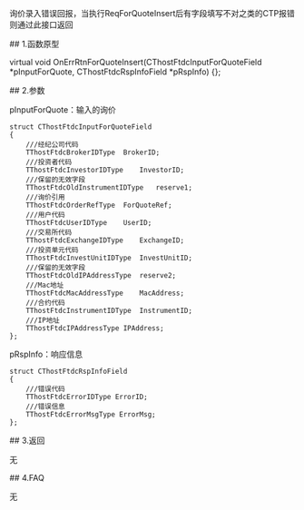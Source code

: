 <p>询价录入错误回报，当执行ReqForQuoteInsert后有字段填写不对之类的CTP报错则通过此接口返回</p>
<span class="anchor" id="d60ccb87-2a39-42d5-9ad1-b0bcc027e081"></span>
## 1.函数原型
<p>virtual void OnErrRtnForQuoteInsert(CThostFtdcInputForQuoteField *pInputForQuote, CThostFtdcRspInfoField *pRspInfo) {};</p>
<span class="anchor" id="52879cdc-17c6-443b-807c-30fde4bb4d59"></span>
## 2.参数
<p>pInputForQuote：输入的询价</p>
<pre><code>struct CThostFtdcInputForQuoteField
{
    ///经纪公司代码
    TThostFtdcBrokerIDType  BrokerID;
    ///投资者代码
    TThostFtdcInvestorIDType    InvestorID;
    ///保留的无效字段
    TThostFtdcOldInstrumentIDType   reserve1;
    ///询价引用
    TThostFtdcOrderRefType  ForQuoteRef;
    ///用户代码
    TThostFtdcUserIDType    UserID;
    ///交易所代码
    TThostFtdcExchangeIDType    ExchangeID;
    ///投资单元代码
    TThostFtdcInvestUnitIDType  InvestUnitID;
    ///保留的无效字段
    TThostFtdcOldIPAddressType  reserve2;
    ///Mac地址
    TThostFtdcMacAddressType    MacAddress;
    ///合约代码
    TThostFtdcInstrumentIDType  InstrumentID;
    ///IP地址
    TThostFtdcIPAddressType IPAddress;
};
</code></pre>
<p>pRspInfo：响应信息</p>
<pre><code>struct CThostFtdcRspInfoField
{
    ///错误代码
    TThostFtdcErrorIDType ErrorID;
    ///错误信息
    TThostFtdcErrorMsgType ErrorMsg;
};
</code></pre>
<span class="anchor" id="09465fc8-a339-4aa9-a391-5a8cf9e767f4"></span>
## 3.返回
<p>无</p>
<span class="anchor" id="b142fa17-fce4-47f7-8c2f-85046cb61955"></span>
## 4.FAQ
<p>无</p>
